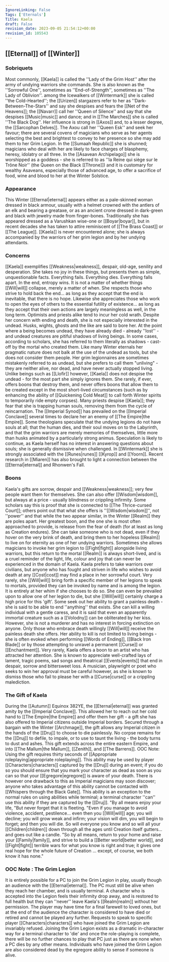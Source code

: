 ```yaml
---
IgnoreLinking: False
Tags: ['Eternals']
Title: Kaela
draft: False
revision_date: 2023-09-05 21:54:12+00:00
revision_id: 105543
---
```


## [[Eternal]] of [[Winter]]
### Sobriquets
Most commonly, [[Kaela]] is called the ''Lady of the Grim Host'' after the army of undying warriors she commands. 
She is also known as the ''Sorrowful One'', sometimes as ''End-of-Strength'', sometimes as ''The Lady of Oblivion''. among the Icewalkers of [[Wintermark]] she is called ''the Cold-Hearted''; the [[Urizen]] stargazers refer to her as ''Dark-Between-The-Stars'' and say she despises and fears the [[Net of the Heavens]]; the [[Navarr]] call her ''Queen of Silence'' and say that she despises [[Music|music]] and dance; and in [[The Marches]] she is called ''The Black Dog''.
Her influence is strong in [[Axos]] and, to a lesser degree, the [[Sarcophan Delves]]. The Axou call her ''Queen Esk'' and seek her favour; there are several covens of magicians who serve as her agents selecting the best and brightest to convey to her presence so she may add them to her Grim Legion. In the [[Sumaah Republic]] she is shunned; magicians who deal with her are likely to face charges of blasphemy, heresy, idolatry or all three. In the [[Asavean Archipelago]] she is worshipped as a goddess - she is referred to as ''la Reine qui siège sur le Trône Noir'' (the Queen on the Black [[Throne]]) and it is customary for wealthy Asaveans, especially those of advanced age, to offer a sacrifice of food, wine and blood to her at the Winter Solstice.
### Appearance
This Winter [[Eternal|eternal]] appears either as a pale-skinned woman dressed in black armour, usually with a helmet crowned with the antlers of an elk and bearing a greataxe, or as an ancient crone dressed in dark-green and black with jewelry made from finger-bones. Traditionally she has appeared dressed as a Varushkan wise-one or [[Boyar|boyar]], but in recent decades she has taken to attire reminiscent of [[The Brass Coast]] or [[The League]].
[[Kaela]] is never encountered alone; she is always accompanied by the warriors of her grim legion and by her undying attendants.
### Concerns
[[Kaela]] exemplifies [[Weakness|weakness]], despair, old-age, senility and desperation. She takes no joy in these things, but presents them as simple, unquestionable facts. Everything fails. Everything dies. Everything falls apart. In the end, entropy wins. 
It is not a matter of whether things [[Will|will]] collapse, merely a matter of when. She respects those who strive to hold back the end... as long as they accept that the end is inevitable, that there is no hope. Likewise she appreciates those who work to open the eyes of others to the essential futility of existence... as long as they accept that their own actions are largely meaningless as well, in the long term. Optimists and priests alike tend to incur her cold wrath.
Despite her concern with ending and death, she is not especially interested in the undead. Husks, wights, ghosts and the like are said to bore her. At the point where a being becomes undead, they have already died - already ''lost'' - and undead creatures are pitiful shadows of living beings. In some cases, according to scholars, she has referred to them literally as shadows - cast-off by the mortal who created them. Like many Winter eternals her pragmatic nature does not balk at the use of the undead as tools, but she does not consider them people. Her grim legionnaires are sometimes mistakenly referred to as undead, but she prefers to call them "unliving" - they are neither alive, nor dead, and have never actually stopped living.
Unlike beings such as [[Llofir]] however, [[Kaela]] does not despise the undead - for the most part she simply ignores them. She rarely, if ever, offers boons that destroy them, and never offers boons that allow them to be created except in the most short-lived circumstances (such as by enhancing the ability of [[Quickening Cold Meat]] to call forth Winter spirits to temporarily ride empty corpses).
Many priests despise [[Kaela]]; they fear that she is trapping human souls, removing them from the cycle of reincarnation. The [[Imperial Synod]] has prevailed on the [[Imperial Conclave]] several times to declare her an enemy of [[The Empire|the Empire]]. Some theologians speculate that the undying legions do not have souls at all; that the human dies, and their soul moves on to the Labyrinth, and that the grim warriors are merely memories of themselves, little more than husks animated by a particularly strong animus. Speculation is likely to continue, as Kaela herself has no interest in answering questions about souls; she is generally dismissive when challenged. 
In [[Wintermark]] she is strongly associated with the [[Runes|runes]] [[Kyrop]] and [[Yoorn]]. Recent research in [[Miaren]] has also brought to light a connection between the [[Eternal|eternal]] and Rhonwen's Fall.
### Boons
Kaela's gifts are sorrow, despair and [[Weakness|weakness]]; very few people want them for themselves. She can also offer [[Wisdom|wisdom]], but always at a price - usually blindness or crippling infirmity. Some scholars say this is proof that she is connected to [[The Thrice-cursed Court]]; others point out that what she offers is ''[[Wisdom|wisdom]]'', not ''power'' and that while the two appear similar, in the Winter [[Realm]] they are poles apart.
Her greatest boon, and the one she is most often approached to provide, is release from the fear of death (for at least as long as Creation endures). She can take someone who is not dead, even if they hover on the very brink of death, and bring them to her hopeless [[Realm]] to live on for eternity as one of her undying warriors. Sometimes she allows magicians to invoke her grim legion to [[Fight|fight]] alongside living warriors, but this return to the mortal [[Realm]] is always short-lived, and is a cruel reminder of the light, life, colour and joy that can never be experienced in the domain of Kaela. 
Kaela prefers to take warriors over civilians, but anyone who has fought and striven in life who wishes to avoid death at any [[Cost|cost]] may find a place in her sorrowful court. Very rarely, she [[Will|will]] bring forth a specific member of her legions to speak to mortals, provided they can be invoked by name and is among the legion. It is entirely at her whim if she chooses to do so. She can even be prevailed upon to allow one of her legion to die, but she [[Will|will]] certainly charge a high price for this 'gift'.
Some seek out her ability to grant a painless death - she is said to be able to end ''anything'' that exists. She can kill a willing individual with a gentle caress, and it is said that even an apparently immortal creature such as a [[Volodny]] can be obliterated by her kiss. However, she is not a murderer and has no interest in forcing extinction on anyone. Only those who embrace death willingly [[Will|will]] receive the painless death she offers. Her ability to kill is not limited to living beings - she is often evoked when performing [[Words of Ending]], [[Black Iron Blade]] or by those attempting to unravel a permanent [[Curse]] or [[Enchantment]].
Very rarely, Kaela offers a boon to an artist who has attracted her attention. She is known to appreciate well-crafted lays of lament, tragic poems, sad songs and theatrical [[Events|events]] that end in despair, sorrow and bittersweet loss. A musician, playwright or poet who seeks to win her approval must be careful however, as she is known to dismiss those who fail to please her with a [[Curse|curse]] or a crippling malediction.
### The Gift of Kaela
During the [[Autumn]] Equinox 382YE, the [[Eternal|eternal]] was granted amity by the [[Imperial Conclave]]. This allowed her to reach out her cold hand to [[The Empire|the Empire]] and offer them her gift - a gift she has also offered to Imperial citizens outside Imperial borders.
Secured through a bargain with the Winter [[Archmage]], the gift allows any Imperial citizen in the hands of the [[Druj]] to choose to die painlessly. No corpse remains for the [[Druj]] to defile, to impale, or to use to taunt the living - the body turns to dust and ashes. This gift extends across the entire eastern Empire, and into [[The Mallum|the Mallum]], [[Zenith]], and [[The Barrens]].
OOC Note: Using the gift requires thirty seconds of [[Appropriate roleplaying|appropriate roleplaying]]. This ability may be used by player [[Characters|characters]] captured by the [[Druj]] during an event; if you do so you should ensure that you mark your character as dead as soon as you can so that your [[Egregore|egregore]] is aware of your death. There is however one drawback to this as Imperial magicians may soon discover; anyone who takes advantage of this ability cannot be contacted with [[Whispers through the Black Gate]].
This ability is an exception to the normal rules on using abilities while terminal; a terminal character ''can'' use this ability if they are captured by the [[Druj]].
"By all means enjoy your life,
"But never forget that it is fleeting. 
"Even if you manage to avoid violence, accident, pestilence... even then you [[Will|will]] age; you will decline; you will grow weak and infirm; your vision will dim, you will begin to forget; and then you will die. So will everyone you know and so will all your [[Children|children]] down through all the ages until Creation itself gutters... and goes out like a candle.
"So by all means, return to your home and raise your [[Family|family]], and strive to build a [[Better world|better world]], and [[Fight|fight]] terrible wars for what you know is right and true; it gives one real hope for the whole future of Creation ... except, of course, we both know it has none."
### OOC Note : The Grim Legion
It is entirely possible for a PC to join the Grim Legion in play, usually though an audience with the [[Eternal|eternal]]. The PC must still be alive when they reach her chamber, and is usually terminal. A character who is accepted into the Legion feels their infirmity drop away, and is restored to full health but they can ''never'' leave Kaela's [[Realm|realm]] without her permission. The player may have time for a final farewell to loved ones, but at the end of the audience the character is considered to have died or retired and cannot be played any further.
Requests to speak to specific player [[Characters|characters]] who have joined the Grim Legion are invariably refused. Joining the Grim Legion exists as a dramatic in-character way for a terminal character to 'die' and once the role-playing is complete, there will be no further chances to play that PC just as there are none when a PC dies by any other means.
Individuals who have joined the Grim Legion are also considered dead by the egregore ability to sense if someone is alive.